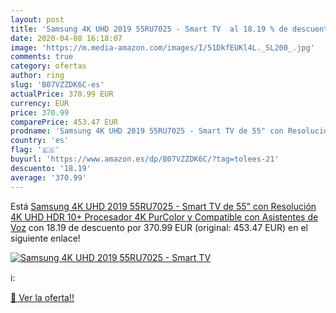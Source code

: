 ```yaml
---
layout: post
title: 'Samsung 4K UHD 2019 55RU7025 - Smart TV  al 18.19 % de descuento'
date: 2020-04-08 16:18:07
image: 'https://m.media-amazon.com/images/I/51DkfEUKl4L._SL200_.jpg'
comments: true
category: ofertas
author: ring
slug: 'B07VZZDK6C-es'
actualPrice: 370.99 EUR
currency: EUR
price: 370.99
comparePrice: 453.47 EUR
prodname: 'Samsung 4K UHD 2019 55RU7025 - Smart TV de 55" con Resolución 4K UHD  HDR 10+  Procesador 4K  PurColor y Compatible con Asistentes de Voz'
country: 'es'
flag: '🇪🇸'
buyurl: 'https://www.amazon.es/dp/B07VZZDK6C/?tag=tolees-21'
descuento: '18.19'
average: '370.99'
---
```


Está [Samsung 4K UHD 2019 55RU7025 - Smart TV de 55" con Resolución 4K UHD  HDR 10+  Procesador 4K  PurColor y Compatible con Asistentes de Voz](https://www.amazon.es/dp/B07VZZDK6C/?tag=tolees-21) con 18.19 de descuento por 370.99 EUR (original: 453.47 EUR) en el siguiente enlace!

[![Samsung 4K UHD 2019 55RU7025 - Smart TV ](https://m.media-amazon.com/images/I/51DkfEUKl4L._SL200_.jpg)](https://www.amazon.es/dp/B07VZZDK6C/?tag=tolees-21)

ℹ️:


[🛒 Ver la oferta!!](https://www.amazon.es/dp/B07VZZDK6C/?tag=tolees-21)

